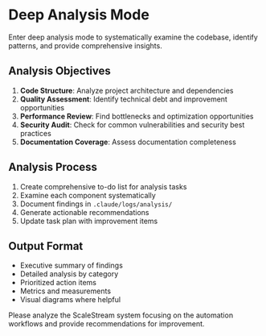# Deep Analysis Mode

Enter deep analysis mode to systematically examine the codebase, identify patterns, and provide comprehensive insights.

## Analysis Objectives
1. **Code Structure**: Analyze project architecture and dependencies
2. **Quality Assessment**: Identify technical debt and improvement opportunities  
3. **Performance Review**: Find bottlenecks and optimization opportunities
4. **Security Audit**: Check for common vulnerabilities and security best practices
5. **Documentation Coverage**: Assess documentation completeness

## Analysis Process
1. Create comprehensive to-do list for analysis tasks
2. Examine each component systematically
3. Document findings in `.claude/logs/analysis/`
4. Generate actionable recommendations
5. Update task plan with improvement items

## Output Format
- Executive summary of findings
- Detailed analysis by category
- Prioritized action items
- Metrics and measurements
- Visual diagrams where helpful

Please analyze the ScaleStream system focusing on the automation workflows and provide recommendations for improvement.